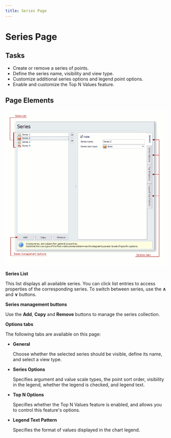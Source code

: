 ```yaml
---
title: Series Page
---
```

# Series Page
## Tasks
* Create or remove a series of points.
* Define the series name, visibility and view type.
* Customize additional series options and legend point options.
* Enable and customize the Top N Values feature.

## Page Elements
![ChartWizard_SeriesPage](../../../images/Img7231.png)

**Series List**

This list displays all available series. You can click list entries to access properties of the corresponding series. To switch between series, use the **&#8743;** and **&#8744;** buttons.

**Series management buttons**

Use the **Add**, **Copy** and **Remove** buttons to manage the series collection.

**Options tabs**

The following tabs are available on this page:
* **General**
	
	Choose whether the selected series should be visible, define its name, and select a view type.
* **Series Options**
	
	Specifies argument and value scale types, the point sort order, visibility in the legend, whether the legend is checked,  and legend text.
* **Top N Options**
	
	Specifies whether the Top N Values feature is enabled, and allows you to control this feature's options.
* **Legend Text Pattern**
	
	Specifies the format of values displayed in the chart legend.